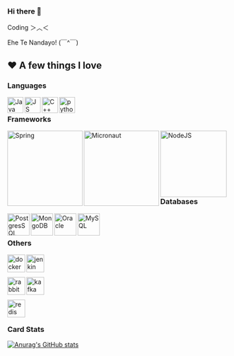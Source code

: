 ### Hi there 👋

Coding ＞︿＜

Ehe Te Nandayo! (￣^￣)
<!-- 
## **📫 Contact**
-->
<!-- 
- [LinkedIn](https://www.linkedin.com/in/trickstarcandina/)
-->
<!-- 
- [YouTube channel](https://www.youtube.com/channel/UCz7dlZOH5a3J_cfssIdNt9w) 
-->
<!-- 
- [Facebook](https://www.facebook.com/100009538187924)
-->
## ❤ A few things I love

### Languages
<img align="left" alt="Java" src="https://cdn-icons-png.flaticon.com/512/226/226777.png" width="36px" />
<img align="left" alt="JS" src="https://user-images.githubusercontent.com/61593963/136700526-74ef3f4e-8f8f-4847-868b-f971d61ed602.png" width="36px" />
<img align="left" alt="C++" src="https://user-images.githubusercontent.com/61593963/136700643-46456e4d-cb1f-4828-b465-10e42230aa0b.png" width="36px" />
<img align="left" alt="python" src="https://cdn3.iconfinder.com/data/icons/logos-and-brands-adobe/512/267_Python-512.png" width="36px" />
<br />

### Frameworks
<img align="left" alt="Spring" src="https://github.com/trickstarcandina/trickstarcandina/assets/61593963/d0ac1c6e-83aa-4cc3-b429-f6a16c05dc67" width="170px"/>
<img align="left" alt="Micronaut" src="https://github.com/trickstarcandina/trickstarcandina/assets/61593963/08b1bd1f-c0ba-4bc2-9c87-2bd9abb42a3c" width="170px"/>
<img align="left" alt="NodeJS" src="https://github.com/trickstarcandina/trickstarcandina/assets/61593963/f92809b3-ee82-4800-bee4-1bbe94ed60a2" width="150px" />
<!--
<img align="left" alt="ReactJS" src="https://user-images.githubusercontent.com/61593963/136700411-7149ff3d-f6b3-4f34-8b7c-4ae8a2488509.png" width="100px" />
-->
<br />
<br />

### Databases
<img align="left" alt="PostgresSQL" src="http://sqladvice.com/wp-content/uploads/2020/08/postgresql-la-gi.png" height="50px" />
<img align="left" alt="MongoDB" src="https://encrypted-tbn0.gstatic.com/images?q=tbn:ANd9GcT8E7_yUawQ_GquA0sh9sDykdS31-Xrj6REDbyFRdQmJoIv9nxSECp4HsSLLUirw18Ql2M&usqp=CAU" height="50px" />
<img align="left" alt="Oracle" src="https://i0.wp.com/deepinthecode.com/wp-content/uploads/2018/09/Oracle_Database.png?fit=432%2C203&ssl=1" height="50px" />
<img align="left" alt="MySQL" src="https://user-images.githubusercontent.com/61593963/136699898-0e99be87-b485-4e8c-9844-ab88d51ac265.png" height="50px"/>
<br />
<br />

### Others
<img align="left" alt="docker" src="https://www.docker.com/wp-content/uploads/2022/03/Moby-logo.png" height="40px" />
<img align="left" alt="jenkin" src="https://upload.wikimedia.org/wikipedia/commons/thumb/e/e3/Jenkins_logo_with_title.svg/1280px-Jenkins_logo_with_title.svg.png" height="40px" />
<br />
<br />
<br />
<img align="left" alt="rabbit" src="https://github.com/trickstarcandina/trickstarcandina/assets/61593963/703105ba-852d-40ee-b65a-62a1ec8a0b8f" height="40px" />
<img align="left" alt="kafka" src="https://github.com/trickstarcandina/trickstarcandina/assets/61593963/5681a3e3-6630-4701-b064-36edf8cf5f28" height="40px" />
<br />
<br />
<br />
<img align="left" alt="redis" src="https://linuxhint.com/wp-content/uploads/2022/01/redis.png" height="40px" />
<br />
<br />

### Card Stats
[![Anurag's GitHub stats](https://github-readme-stats.vercel.app/api?username=trickstarcandina&show_icons=true&theme=gruvbox)](https://github.com/anuraghazra/github-readme-stats)


<!-- 
### Top Langs
[![Top Langs](https://github-readme-stats.vercel.app/api/top-langs/?username=trickstarcandina&layout=compact&theme=highcontrast)](https://github.com/anuraghazra/github-readme-stats) 
-->


<!--
**trickstarcandina/trickstarcandina** is a ✨ _special_ ✨ repository because its `README.md` (this file) appears on your GitHub profile.

Here are some ideas to get you started:

- 🔭 I’m currently working on ...
- 🌱 I’m currently learning ...
- 👯 I’m looking to collaborate on ...
- 🤔 I’m looking for help with ...
- 💬 Ask me about ...
- 📫 How to reach me: ...
- 😄 Pronouns: ...
- ⚡ Fun fact: ...
-->
